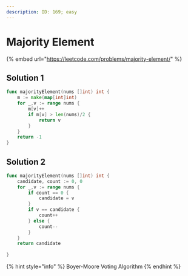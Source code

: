 ```yaml
---
description: ID: 169; easy
---
```

# Majority Element

{% embed url="https://leetcode.com/problems/majority-element/" %}

## Solution 1

```go
func majorityElement(nums []int) int {
    m := make(map[int]int)
    for _,v := range nums {
        m[v]++
        if m[v] > len(nums)/2 {
            return v
        }
    }
    return -1
}
```

## Solution 2

```go
func majorityElement(nums []int) int {
    candidate, count := 0, 0
    for _,v := range nums {
        if count == 0 {
            candidate = v
        }
        if v == candidate {
            count++
        } else {
            count--
        }
    }
    return candidate
    
}
```

{% hint style="info" %}
Boyer-Moore Voting Algorithm
{% endhint %}
